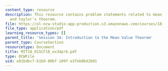 ```yaml
---
content_type: resource
description: This resource contains problem statements related to mean value theorem
  and taylor's theorem.
file: https://ol-ocw-studio-app-production.s3.amazonaws.com/courses/18-01sc-single-variable-calculus-fall-2010/a91bdbc7b1b980bf109fe3feb0b42b01_MIT18_01SCF10_ex34prb.pdf
file_type: application/pdf
learning_resource_types: []
parent_title: 'Session 34: Introduction to the Mean Value Theorem'
parent_type: CourseSection
resourcetype: Document
title: MIT18_01SCF10_ex34prb.pdf
type: OCWFile
uid: a91bdbc7-b1b9-80bf-109f-e3feb0b42b01
---
```

